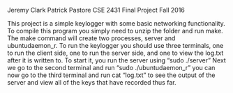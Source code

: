 Jeremy Clark
Patrick Pastore
CSE 2431 Final Project
Fall 2016

This project is a simple keylogger with some
basic networking functionality.
To compile this program you simply need to unzip
the folder and run make.
The make command will create two processes, server
and ubuntudaemon_r.
To run the keylogger you should use three terminals,
one to run the client side, one to run the server side,
and one to view the log.txt after it is written to. 
To start it, you run the server using “sudo ./server” 
Next we go to the second terminal and run 
“sudo ./ubuntudaemon_r” 
you can now go to the third terminal and run cat “log.txt”
to see the output of the server and view all of the
keys that have recorded thus far.
